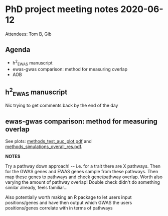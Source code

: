 # PhD project meeting notes 2020-06-12

Attendees: Tom B, Gib

## Agenda

* h<sup>2</sup><sub>EWAS</sub> manuscript
* ewas-gwas comparison: method for measuring overlap
* AOB

## h<sup>2</sup><sub>EWAS</sub> manuscript

Nic trying to get comments back by the end of the day

## ewas-gwas comparison: method for measuring overlap

See plots: [methods_test_auc_plot.pdf](methods_test_auc_plot.pdf) and [methods_simulations_overall_res.pdf](methods_simulations_overall_res.pdf).

__NOTES__

Try a pathway down approach! -- i.e. for a trait there are X pathways. Then for the GWAS genes and EWAS genes sample from these pathways. Then map these genes to pathways and check gene/pathway overlap. Worth also varying the amount of pathway overlap! Double check didn't do something similar already, feels familiar...

Also potentially worth making an R package to let users input positions/genes and have then output which GWAS the users positions/genes correlate with in terms of pathways

